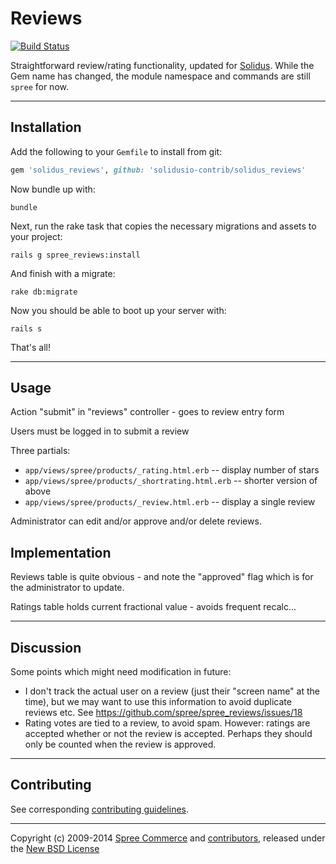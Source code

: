 # Reviews

[![Build Status](https://travis-ci.org/solidusio-contrib/solidus_reviews.svg)](https://travis-ci.org/solidusio-contrib/solidus_reviews)

Straightforward review/rating functionality, updated for
[Solidus](https://solidus.io). While the Gem name has changed, the module
namespace and commands are still `spree` for now.

---

## Installation

Add the following to your `Gemfile` to install from git:

```ruby
gem 'solidus_reviews', github: 'solidusio-contrib/solidus_reviews'
```
Now bundle up with:

    bundle

Next, run the rake task that copies the necessary migrations and assets to your project:

    rails g spree_reviews:install

And finish with a migrate:

    rake db:migrate

Now you should be able to boot up your server with:

    rails s

That's all!

---

## Usage

Action "submit" in "reviews" controller - goes to review entry form

Users must be logged in to submit a review

Three partials:
 - `app/views/spree/products/_rating.html.erb` -- display number of stars
 - `app/views/spree/products/_shortrating.html.erb` -- shorter version of above
 - `app/views/spree/products/_review.html.erb` -- display a single review

Administrator can edit and/or approve and/or delete reviews.

## Implementation

Reviews table is quite obvious - and note the "approved" flag which is for the
administrator to update.

Ratings table holds current fractional value - avoids frequent recalc...

---

## Discussion

Some points which might need modification in future:

 - I don't track the actual user on a review (just their "screen name" at the
   time), but we may want to use this information to avoid duplicate reviews
   etc. See https://github.com/spree/spree_reviews/issues/18
 - Rating votes are tied to a review, to avoid spam. However: ratings are
   accepted whether or not the review is accepted. Perhaps they should only
   be counted when the review is approved.

---

## Contributing

See corresponding [contributing guidelines][1].

---

Copyright (c) 2009-2014 [Spree Commerce][2] and [contributors][3], released under the [New BSD License][4]

[1]: ./CONTRIBUTING.md
[2]: https://github.com/spree
[3]: https://github.com/solidusio-contrib/solidus_reviews/graphs/contributors
[4]: ./LICENSE.md
